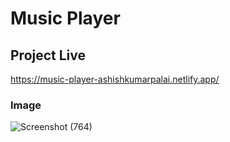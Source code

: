 # Music Player

## Project Live
https://music-player-ashishkumarpalai.netlify.app/
### Image
![Screenshot (764)](https://github.com/ashishkumarpalai/SYNC-INTERNS-INTERNSHIP/assets/112760336/70cd3eef-5a59-49d7-bab3-060b9c354129)
